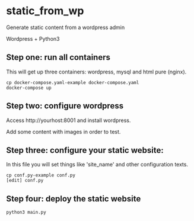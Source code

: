 # static_from_wp
Generate static content from a wordpress admin

Wordpress + Python3


## Step one: run all containers

This will get up three containers: wordpress, mysql and html pure (nginx).

````
cp docker-compose.yaml-example docker-compose.yaml
docker-compose up
````

## Step two: configure wordpress

Access http://yourhost:8001 and install wordpress.

Add some content with images in order to test.

## Step three: configure your static website:

In this file you will set things like 'site_name' and other configuration texts.
```
cp conf.py-example conf.py
[edit] conf.py
```

## Step four: deploy the static website

```
python3 main.py

```
